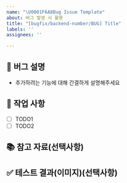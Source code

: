 ```yaml
---
name: "\U0001F6A8Bug Issue Template"
about: 버그 발생 시 활용
title: "[bugfix/backend-number/BUG] Title"
labels: ''
assignees: ''

---
```


## 🚨 버그 설명
- 추가하려는 기능에 대해 간결하게 설명해주세요

## 📝 작업 사항
- [ ] TODO1
- [ ] TODO2

## 📚 참고 자료(선택사항)
>

## ✅ 테스트 결과(이미지)(선택사항)
>
